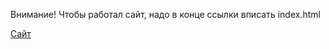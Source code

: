Внимание! Чтобы работал сайт, надо в конце ссылки вписать index.html

[Сайт](https://trb-exe.github.io/ftp.wcpdownloads.io-pocketcodeos/index.html)
